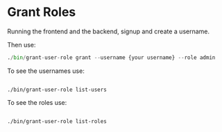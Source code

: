 # Grant Roles

Running the frontend and the backend, signup and create a username.

Then use:

```python
./bin/grant-user-role grant --username {your username} --role admin
```
To see the usernames use:

```shell

./bin/grant-user-role list-users
```

To see the roles use:

```shell

./bin/grant-user-role list-roles
```
